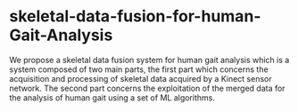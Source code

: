 # skeletal-data-fusion-for-human-Gait-Analysis
We propose a skeletal data fusion system for human gait analysis which is a system composed of two main parts, the first part which concerns the acquisition and processing of skeletal data acquired by a Kinect sensor network. The second part concerns the exploitation of the merged data for the analysis of human gait using a set of ML algorithms.
